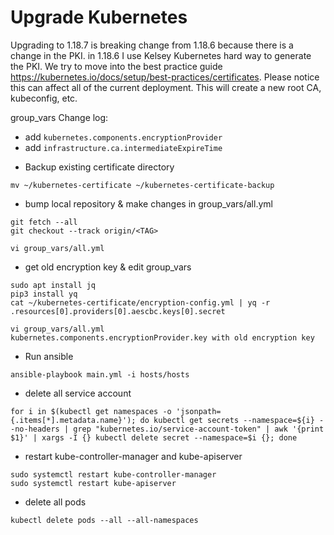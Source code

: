 # Upgrade Kubernetes
Upgrading to 1.18.7 is breaking change from 1.18.6 because there is a change in the PKI. in 1.18.6 I use Kelsey Kubernetes hard way to generate the PKI. We try to move into the best practice guide https://kubernetes.io/docs/setup/best-practices/certificates. Please notice this can affect all of the current deployment. This will create a new root CA, kubeconfig, etc.

group_vars Change log:
- add `kubernetes.components.encryptionProvider` 
- add `infrastructure.ca.intermediateExpireTime`

* Backup existing certificate directory
```
mv ~/kubernetes-certificate ~/kubernetes-certificate-backup
```

* bump local repository & make changes in group_vars/all.yml
```
git fetch --all
git checkout --track origin/<TAG>

vi group_vars/all.yml
```

* get old encryption key & edit group_vars
```
sudo apt install jq
pip3 install yq
cat ~/kubernetes-certificate/encryption-config.yml | yq -r .resources[0].providers[0].aescbc.keys[0].secret

vi group_vars/all.yml
kubernetes.components.encryptionProvider.key with old encryption key
```

* Run ansible
```
ansible-playbook main.yml -i hosts/hosts
```

* delete all service account
```
for i in $(kubectl get namespaces -o 'jsonpath={.items[*].metadata.name}'); do kubectl get secrets --namespace=${i} --no-headers | grep "kubernetes.io/service-account-token" | awk '{print $1}' | xargs -I {} kubectl delete secret --namespace=$i {}; done
```

* restart kube-controller-manager and kube-apiserver
```
sudo systemctl restart kube-controller-manager
sudo systemctl restart kube-apiserver
```

* delete all pods
```
kubectl delete pods --all --all-namespaces
```
